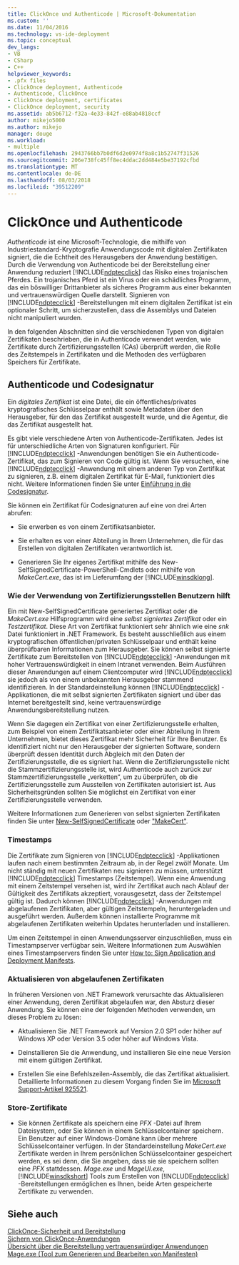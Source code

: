 ```yaml
---
title: ClickOnce und Authenticode | Microsoft-Dokumentation
ms.custom: ''
ms.date: 11/04/2016
ms.technology: vs-ide-deployment
ms.topic: conceptual
dev_langs:
- VB
- CSharp
- C++
helpviewer_keywords:
- .pfx files
- ClickOnce deployment, Authenticode
- Authenticode, ClickOnce
- ClickOnce deployment, certificates
- ClickOnce deployment, security
ms.assetid: ab5b6712-f32a-4e33-842f-e88ab4818ccf
author: mikejo5000
ms.author: mikejo
manager: douge
ms.workload:
- multiple
ms.openlocfilehash: 2943766bb7b0df6d2e0974f8a8c1b52747f31526
ms.sourcegitcommit: 206e738fc45ff8ec4ddac2dd484e5be37192cfbd
ms.translationtype: MT
ms.contentlocale: de-DE
ms.lasthandoff: 08/03/2018
ms.locfileid: "39512209"
---
```

# <a name="clickonce-and-authenticode"></a>ClickOnce und Authenticode
*Authenticode* ist eine Microsoft-Technologie, die mithilfe von Industriestandard-Kryptografie Anwendungscode mit digitalen Zertifikaten signiert, die die Echtheit des Herausgebers der Anwendung bestätigen. Durch die Verwendung von Authenticode bei der Bereitstellung einer Anwendung reduziert [!INCLUDE[ndptecclick](../deployment/includes/ndptecclick_md.md)] das Risiko eines trojanischen Pferdes. Ein trojanisches Pferd ist ein Virus oder ein schädliches Programm, das ein böswilliger Drittanbieter als sicheres Programm aus einer bekannten und vertrauenswürdigen Quelle darstellt. Signieren von [!INCLUDE[ndptecclick](../deployment/includes/ndptecclick_md.md)] -Bereitstellungen mit einem digitalen Zertifikat ist ein optionaler Schritt, um sicherzustellen, dass die Assemblys und Dateien nicht manipuliert wurden.  
  
 In den folgenden Abschnitten sind die verschiedenen Typen von digitalen Zertifikaten beschrieben, die in Authenticode verwendet werden, wie Zertifikate durch Zertifizierungsstellen (CAs) überprüft werden, die Rolle des Zeitstempels in Zertifikaten und die Methoden des verfügbaren Speichers für Zertifikate.  
  
## <a name="authenticode-and-code-signing"></a>Authenticode und Codesignatur  
 Ein *digitales Zertifikat* ist eine Datei, die ein öffentliches/privates kryptografisches Schlüsselpaar enthält sowie Metadaten über den Herausgeber, für den das Zertifikat ausgestellt wurde, und die Agentur, die das Zertifikat ausgestellt hat.  
  
 Es gibt viele verschiedene Arten von Authenticode-Zertifikaten. Jedes ist für unterschiedliche Arten von Signaturen konfiguriert. Für [!INCLUDE[ndptecclick](../deployment/includes/ndptecclick_md.md)] -Anwendungen benötigen Sie ein Authenticode-Zertifikat, das zum Signieren von Code gültig ist. Wenn Sie versuchen, eine [!INCLUDE[ndptecclick](../deployment/includes/ndptecclick_md.md)] -Anwendung mit einem anderen Typ von Zertifikat zu signieren, z.B. einem digitalen Zertifikat für E-Mail, funktioniert dies nicht. Weitere Informationen finden Sie unter [Einführung in die Codesignatur](http://go.microsoft.com/fwlink/?LinkId=179452).  
  
 Sie können ein Zertifikat für Codesignaturen auf eine von drei Arten abrufen:  
  
-   Sie erwerben es von einem Zertifikatsanbieter.  
  
-   Sie erhalten es von einer Abteilung in Ihrem Unternehmen, die für das Erstellen von digitalen Zertifikaten verantwortlich ist.  
  
-   Generieren Sie Ihr eigenes Zertifikat mithilfe des New-SelfSignedCertificate-PowerShell-Cmdlets oder mithilfe von *MakeCert.exe*, das ist im Lieferumfang der [!INCLUDE[winsdklong](../deployment/includes/winsdklong_md.md)].  
  
### <a name="how-using-certificate-authorities-helps-users"></a>Wie der Verwendung von Zertifizierungsstellen Benutzern hilft  
 Ein mit New-SelfSignedCertificate generiertes Zertifikat oder die *MakeCert.exe* Hilfsprogramm wird eine *selbst signiertes Zertifikat* oder ein *Testzertifikat*. Diese Art von Zertifikat funktioniert sehr ähnlich wie eine *snk* Datei funktioniert in .NET Framework. Es besteht ausschließlich aus einem kryptografischen öffentlichen/privaten Schlüsselpaar und enthält keine überprüfbaren Informationen zum Herausgeber. Sie können selbst signierte Zertifikate zum Bereitstellen von [!INCLUDE[ndptecclick](../deployment/includes/ndptecclick_md.md)] -Anwendungen mit hoher Vertrauenswürdigkeit in einem Intranet verwenden. Beim Ausführen dieser Anwendungen auf einem Clientcomputer wird [!INCLUDE[ndptecclick](../deployment/includes/ndptecclick_md.md)] sie jedoch als von einem unbekannten Herausgeber stammend identifizieren. In der Standardeinstellung können [!INCLUDE[ndptecclick](../deployment/includes/ndptecclick_md.md)] -Applikationen, die mit selbst signierten Zertifikaten signiert und über das Internet bereitgestellt sind, keine vertrauenswürdige Anwendungsbereitstellung nutzen.  
  
 Wenn Sie dagegen ein Zertifikat von einer Zertifizierungsstelle erhalten, zum Beispiel von einem Zertifikatsanbieter oder einer Abteilung in Ihrem Unternehmen, bietet dieses Zertifikat mehr Sicherheit für Ihre Benutzer. Es identifiziert nicht nur den Herausgeber der signierten Software, sondern überprüft dessen Identität durch Abgleich mit den Daten der Zertifizierungsstelle, die es signiert hat. Wenn die Zertifizierungsstelle nicht die Stammzertifizierungsstelle ist, wird Authenticode auch zurück zur Stammzertifizierungsstelle „verketten“, um zu überprüfen, ob die Zertifizierungsstelle zum Ausstellen von Zertifikaten autorisiert ist. Aus Sicherheitsgründen sollten Sie möglichst ein Zertifikat von einer Zertifizierungsstelle verwenden.  
  
 Weitere Informationen zum Generieren von selbst signierten Zertifikaten finden Sie unter [New-SelfSignedCertificate](https://technet.microsoft.com/itpro/powershell/windows/pkiclient/new-selfsignedcertificate) oder ["MakeCert"](/windows/desktop/SecCrypto/makecert).  
  
### <a name="timestamps"></a>Timestamps  
 Die Zertifikate zum Signieren von [!INCLUDE[ndptecclick](../deployment/includes/ndptecclick_md.md)] -Applikationen laufen nach einem bestimmten Zeitraum ab, in der Regel zwölf Monate. Um nicht ständig mit neuen Zertifikaten neu signieren zu müssen, unterstützt [!INCLUDE[ndptecclick](../deployment/includes/ndptecclick_md.md)] Timestamps (Zeitstempel). Wenn eine Anwendung mit einem Zeitstempel versehen ist, wird ihr Zertifikat auch nach Ablauf der Gültigkeit des Zertifikats akzeptiert, vorausgesetzt, dass der Zeitstempel gültig ist. Dadurch können [!INCLUDE[ndptecclick](../deployment/includes/ndptecclick_md.md)] -Anwendungen mit abgelaufenen Zertifikaten, aber gültigen Zeitstempeln, heruntergeladen und ausgeführt werden. Außerdem können installierte Programme mit abgelaufenen Zertifikaten weiterhin Updates herunterladen und installieren.  
  
 Um einen Zeitstempel in einen Anwendungsserver einzuschließen, muss ein Timestampserver verfügbar sein. Weitere Informationen zum Auswählen eines Timestampservers finden Sie unter [How to: Sign Application and Deployment Manifests](../ide/how-to-sign-application-and-deployment-manifests.md).  
  
### <a name="update-expired-certificates"></a>Aktualisieren von abgelaufenen Zertifikaten  
 In früheren Versionen von .NET Framework verursachte das Aktualisieren einer Anwendung, deren Zertifikat abgelaufen war, den Absturz dieser Anwendung. Sie können eine der folgenden Methoden verwenden, um dieses Problem zu lösen:  
  
-   Aktualisieren Sie .NET Framework auf Version 2.0 SP1 oder höher auf Windows XP oder Version 3.5 oder höher auf Windows Vista.  
  
-   Deinstallieren Sie die Anwendung, und installieren Sie eine neue Version mit einem gültigen Zertifikat.  
  
-   Erstellen Sie eine Befehlszeilen-Assembly, die das Zertifikat aktualisiert. Detaillierte Informationen zu diesem Vorgang finden Sie im [Microsoft Support-Artikel 925521](http://go.microsoft.com/fwlink/?LinkId=179454).  
  
### <a name="store-certificates"></a>Store-Zertifikate  
  
-   Sie können Zertifikate als speichern eine *PFX* -Datei auf Ihrem Dateisystem, oder Sie können in einem Schlüsselcontainer speichern. Ein Benutzer auf einer Windows-Domäne kann über mehrere Schlüsselcontainer verfügen. In der Standardeinstellung *MakeCert.exe* Zertifikate werden in Ihrem persönlichen Schlüsselcontainer gespeichert werden, es sei denn, die Sie angeben, dass sie sie speichern sollten eine *PFX* stattdessen. *Mage.exe* und *MageUI.exe*, [!INCLUDE[winsdkshort](../debugger/debug-interface-access/includes/winsdkshort_md.md)] Tools zum Erstellen von [!INCLUDE[ndptecclick](../deployment/includes/ndptecclick_md.md)] -Bereitstellungen ermöglichen es Ihnen, beide Arten gespeicherte Zertifikate zu verwenden.  
  
## <a name="see-also"></a>Siehe auch  
 [ClickOnce-Sicherheit und Bereitstellung](../deployment/clickonce-security-and-deployment.md)   
 [Sichern von ClickOnce-Anwendungen](../deployment/securing-clickonce-applications.md)   
 [Übersicht über die Bereitstellung vertrauenswürdiger Anwendungen](../deployment/trusted-application-deployment-overview.md)   
 [Mage.exe (Tool zum Generieren und Bearbeiten von Manifesten)](/dotnet/framework/tools/mage-exe-manifest-generation-and-editing-tool)